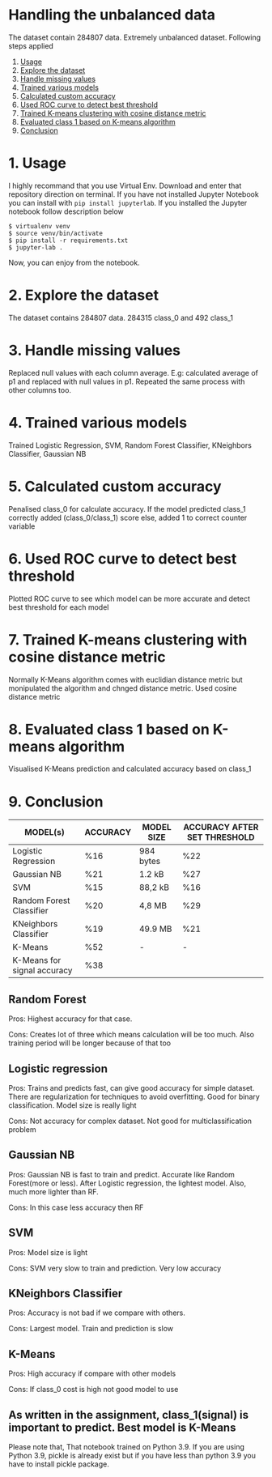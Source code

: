 # Handling the unbalanced data
The dataset contain 284807 data. Extremely unbalanced dataset. Following steps applied

1. [Usage](#1-usage)
2. [Explore the dataset](#2-explore-the-dataset)
3. [Handle missing values](#3-handle-missing-values)
4. [Trained various models](#4-trained-various-models)
5. [Calculated custom accuracy](#5-calculated-custom-accuracy)
6. [Used ROC curve to detect best threshold](#6-used-roc-curve-to-detect-best-threshold)
7. [Trained K-means clustering with cosine distance metric](#7-trained-k-means-clustering-with-cosine-distance-metric)
8. [Evaluated class 1 based on K-means algorithm](#8-evaluated-class-1-based-on-k-means-algorithm)
9. [Conclusion](#9-conclusion)

# 1. Usage
I highly recommand that you use Virtual Env. Download and enter that repository direction on terminal. If you have not installed Jupyter Notebook you can install with ```pip install jupyterlab```. If you installed the Jupyter notebook follow description below
```
$ virtualenv venv
$ source venv/bin/activate
$ pip install -r requirements.txt
$ jupyter-lab .
```
Now, you can enjoy from the notebook.

# 2. Explore the dataset
The dataset contains 284807 data. 284315 class_0 and 492 class_1

# 3. Handle missing values
Replaced null values with each column average. E.g: calculated average of p1 and replaced with null values in p1. Repeated the same process with other columns too.

# 4. Trained various models
Trained Logistic Regression, SVM, Random Forest Classifier, KNeighbors Classifier, Gaussian NB

# 5. Calculated custom accuracy
Penalised class_0 for calculate accuracy. If the model predicted class_1 correctly added (class_0/class_1) score else, added 1 to correct counter variable

# 6. Used ROC curve to detect best threshold
Plotted ROC curve to see which model can be more accurate and detect best threshold for each model

# 7. Trained K-means clustering with cosine distance metric
Normally K-Means algorithm comes with euclidian distance metric but monipulated the algorithm and chnged distance metric. Used cosine distance metric

# 8. Evaluated class 1 based on K-means algorithm
Visualised K-Means prediction and calculated accuracy based on class_1

# 9. Conclusion
MODEL(s)|  ACCURACY | MODEL SIZE | ACCURACY AFTER SET THRESHOLD
--- | --- | --- | ---
Logistic Regression | %16 | 984 bytes | %22
Gaussian NB | %21 | 1.2 kB | %27
SVM | %15 | 88,2 kB | %16
Random Forest Classifier | %20 | 4,8 MB | %29
KNeighbors Classifier | %19 | 49.9 MB | %21 
K-Means | %52 | - | -
K-Means for signal accuracy | %38

## Random Forest
Pros: Highest accuracy for that case. 

Cons: Creates lot of three which means calculation will be too much. Also training period will be longer because of that too

## Logistic regression
Pros: Trains and predicts fast, can give good accuracy for simple dataset. There are regularization for techniques to avoid overfitting. Good for binary classification. Model size is really light 

Cons: Not accuracy for complex dataset. Not good for multiclassification problem

## Gaussian NB
Pros: Gaussian NB is fast to train and predict. Accurate like Random Forest(more or less). After Logistic regression, the lightest model. Also, much more lighter than RF. 

Cons: In this case less accuracy then RF

## SVM
Pros: Model size is light 

Cons: SVM very slow to train and prediction. Very low accuracy

## KNeighbors Classifier
Pros: Accuracy is not bad if we compare with others. 

Cons: Largest model. Train and prediction is slow

## K-Means

Pros: High accuracy if compare with other models

Cons: If class_0 cost is high not good model to use

## As written in the assignment, class_1(signal) is important to predict. Best model is K-Means

Please note that, That notebook trained on Python 3.9. If you are using Python 3.9, pickle is already exist but if you have less than python 3.9 you have to install pickle package.
